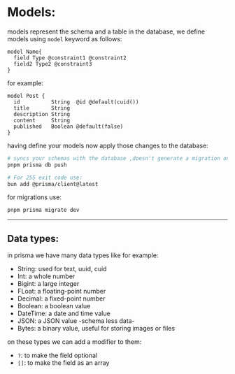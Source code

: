 <!-- @format -->

# Models:

models represent the schema and a table in the database, we define models using `model` keyword as follows:

```prisma
model Name{
  field Type @constraint1 @constraint2
  field2 Type2 @constraint3
}
```

for example:

```prisma
model Post {
  id          String  @id @default(cuid())
  title       String
  description String
  content     String
  published   Boolean @default(false)
}
```

having define your models now apply those changes to the database:

```bash
# syncs your schemas with the database ,doesn't generate a migration only, use carefully
pnpm prisma db push

# For 255 exit code use:
bun add @prisma/client@latest
```

for migrations use:

```bash
pnpm prisma migrate dev
```

---

## Data types:

in prisma we have many data types like for example:

- String: used for text, uuid, cuid
- Int: a whole number
- Bigint: a large integer
- FLoat: a floating-point number
- Decimal: a fixed-point number
- Boolean: a boolean value
- DateTime: a date and time value
- JSON: a JSON value -schema less data-
- Bytes: a binary value, useful for storing images or files

on these types we can add a modifier to them:

- `?`: to make the field optional
- `[]`: to make the field as an array
